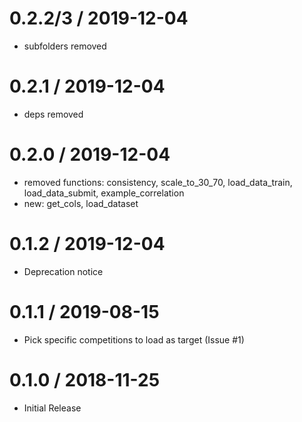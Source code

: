 # 0.2.2/3 / 2019-12-04

  * subfolders removed

# 0.2.1 / 2019-12-04

  * deps removed

# 0.2.0 / 2019-12-04

  * removed functions: consistency, scale_to_30_70, load_data_train, load_data_submit, example_correlation
  * new: get_cols, load_dataset

# 0.1.2 / 2019-12-04

  * Deprecation notice

# 0.1.1 / 2019-08-15

  * Pick specific competitions to load as target (Issue #1)

# 0.1.0 / 2018-11-25

  * Initial Release
